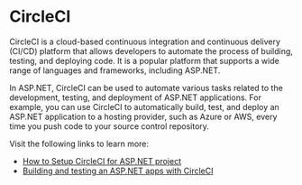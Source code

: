 # CircleCI

CircleCI is a cloud-based continuous integration and continuous delivery (CI/CD) platform that allows developers to automate the process of building, testing, and deploying code. It is a popular platform that supports a wide range of languages and frameworks, including ASP.NET.

In ASP.NET, CircleCI can be used to automate various tasks related to the development, testing, and deployment of ASP.NET applications. For example, you can use CircleCI to automatically build, test, and deploy an ASP.NET application to a hosting provider, such as Azure or AWS, every time you push code to your source control repository.

Visit the following links to learn more:

- [How to Setup CircleCI for ASP.NET project](https://discuss.circleci.com/t/setup-circleci-for-asp-net-project/33796s)
- [Building and testing an ASP.NET apps with CircleCI](https://circleci.com/blog/building-and-testing-an-asp-net-core-application/)